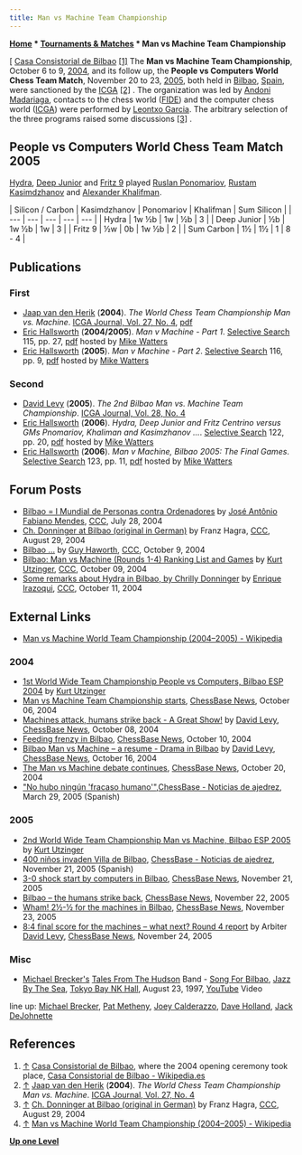 ```yaml
---
title: Man vs Machine Team Championship
---
```

**[Home](Home "Home") \* [Tournaments & Matches](Tournaments_and_Matches "Tournaments and Matches") \* Man vs Machine Team Championship**



[ [Casa Consistorial de Bilbao](https://en.wikipedia.org/wiki/Bilbao_City_Hall) <a id="cite-note-1" href="#cite-ref-1">[1]</a>
The **Man vs Machine Team Championship**, October 6 to 9, [2004](Timeline#2004 "Timeline"), and its follow up, the **People vs Computers World Chess Team Match**, November 20 to 23, [2005](Timeline#2005 "Timeline"), both held in [Bilbao](https://en.wikipedia.org/wiki/Bilbao), [Spain](https://en.wikipedia.org/wiki/Spain), were sanctioned by the [ICGA](ICGA "ICGA") <a id="cite-note-2" href="#cite-ref-2">[2]</a> . The organization was led by [Andoni Madariaga](https://plus.google.com/104455284198887587274/posts), contacts to the chess world ([FIDE](FIDE "FIDE")) and the computer chess world ([ICGA](ICGA "ICGA")) were performed by [Leontxo Garcia](https://en.wikipedia.org/wiki/Leontxo_Garc%C3%ADa). The arbitrary selection of the three programs raised some discussions <a id="cite-note-3" href="#cite-ref-3">[3]</a> . 




## People vs Computers World Chess Team Match 2005


[Hydra](Hydra "Hydra"), [Deep Junior](Junior "Junior") and [Fritz 9](Fritz "Fritz") played [Ruslan Ponomariov](https://en.wikipedia.org/wiki/Ruslan_Ponomariov), [Rustam Kasimdzhanov](https://en.wikipedia.org/wiki/Rustam_Kasimdzhanov) and [Alexander Khalifman](https://en.wikipedia.org/wiki/Alexander_Khalifman).





|  Silicon / Carbon
 |  Kasimdzhanov
 |  Ponomariov
 |  Khalifman
 |  Sum Silicon
 |
| --- | --- | --- | --- | --- |
|  Hydra
 |  1w ½b
 |  1w
 |  ½b
 |  3
 |
|  Deep Junior
 |  ½b
 |  1w ½b
 |  1w
 |  3
 |
|  Fritz 9
 |  ½w
 |  0b
 |  1w ½b
 |  2
 |
|  Sum Carbon
 |  1½
 |  1½
 |  1
 |  8 - 4
 |


## Publications


### First


* [Jaap van den Herik](Jaap_van_den_Herik "Jaap van den Herik") (**2004**). *The World Chess Team Championship Man vs. Machine*. [ICGA Journal, Vol. 27, No. 4](ICGA_Journal#27_4 "ICGA Journal"), [pdf](http://arno.uvt.nl/show.cgi?fid=106988)
* [Eric Hallsworth](Eric_Hallsworth "Eric Hallsworth") (**2004/2005**). *Man v Machine - Part 1*. [Selective Search](Selective_Search "Selective Search") 115, pp. 27, [pdf](http://www.chesscomputeruk.com/SS_115.pdf) hosted by [Mike Watters](Mike_Watters "Mike Watters")
* [Eric Hallsworth](Eric_Hallsworth "Eric Hallsworth") (**2005**). *Man v Machine - Part 2*. [Selective Search](Selective_Search "Selective Search") 116, pp. 9, [pdf](http://www.chesscomputeruk.com/SS_116.pdf) hosted by [Mike Watters](Mike_Watters "Mike Watters")


### Second


* [David Levy](David_Levy "David Levy") (**2005**). *The 2nd Bilbao Man vs. Machine Team Championship*. [ICGA Journal, Vol. 28, No. 4](ICGA_Journal#28_4 "ICGA Journal")
* [Eric Hallsworth](Eric_Hallsworth "Eric Hallsworth") (**2006**). *Hydra, Deep Junior and Fritz Centrino versus GMs Pnomariov, Khaliman and Kasimzhanov ...*. [Selective Search](Selective_Search "Selective Search") 122, pp. 20, [pdf](http://www.chesscomputeruk.com/SS_122.pdf) hosted by [Mike Watters](Mike_Watters "Mike Watters")
* [Eric Hallsworth](Eric_Hallsworth "Eric Hallsworth") (**2006**). *Man v Machine, Bilbao 2005: The Final Games*. [Selective Search](Selective_Search "Selective Search") 123, pp. 11, [pdf](http://www.chesscomputeruk.com/SS_123.pdf) hosted by [Mike Watters](Mike_Watters "Mike Watters")


## Forum Posts


* [Bilbao = I Mundial de Personas contra Ordenadores](https://www.stmintz.com/ccc/index.php?id=379472) by [José Antônio Fabiano Mendes](Jos%C3%A9_Ant%C3%B4nio_Fabiano_Mendes "José Antônio Fabiano Mendes"), [CCC](CCC "CCC"), July 28, 2004
* [Ch. Donninger at Bilbao (original in German)](https://www.stmintz.com/ccc/index.php?id=384988) by Franz Hagra, [CCC](CCC "CCC"), August 29, 2004
* [Bilbao ...](https://www.stmintz.com/ccc/index.php?id=390937) by [Guy Haworth](Guy_Haworth "Guy Haworth"), [CCC](CCC "CCC"), October 9, 2004
* [Bilbao: Man vs Machine (Rounds 1-4) Ranking List and Games](https://www.stmintz.com/ccc/index.php?id=390944) by [Kurt Utzinger](Kurt_Utzinger "Kurt Utzinger"), [CCC](CCC "CCC"), October 09, 2004
* [Some remarks about Hydra in Bilbao, by Chrilly Donninger](https://www.stmintz.com/ccc/index.php?id=391151) by [Enrique Irazoqui](Enrique_Irazoqui "Enrique Irazoqui"), [CCC](CCC "CCC"), October 11, 2004


## External Links


* [Man vs Machine World Team Championship (2004–2005) - Wikipedia](https://en.wikipedia.org/wiki/Human%E2%80%93computer_chess_matches#Man_vs_Machine_World_Team_Championship_.282004.E2.80.932005.29)


### 2004


* [1st World Wide Team Championship People vs Computers, Bilbao ESP 2004](http://www.utzingerk.com/bilbao.htm) by [Kurt Utzinger](Kurt_Utzinger "Kurt Utzinger")
* [Man vs Machine Team Championship starts](http://www.chessbase.com/newsdetail.asp?newsid=1942), [ChessBase News](ChessBase "ChessBase"), October 06, 2004
* [Machines attack, humans strike back - A Great Show!](http://www.chessbase.com/newsdetail.asp?newsid=1947) by [David Levy](David_Levy "David Levy"), [ChessBase News](ChessBase "ChessBase"), October 08, 2004
* [Feeding frenzy in Bilbao](http://www.chessbase.com/newsdetail.asp?newsid=1949), [ChessBase News](ChessBase "ChessBase"), October 10, 2004
* [Bilbao Man vs Machine – a resume - Drama in Bilbao](http://www.chessbase.com/newsdetail.asp?newsid=1956) by [David Levy](David_Levy "David Levy"), [ChessBase News](ChessBase "ChessBase"), October 16, 2004
* [The Man vs Machine debate continues](http://www.chessbase.com/newsdetail.asp?newsid=1967), [ChessBase News](ChessBase "ChessBase"), October 20, 2004
* ["No hubo ningún 'fracaso humano'"](http://es.chessbase.com/post/-no-hubo-ningn-fracaso-humano-),[ChessBase - Noticias de ajedrez](ChessBase "ChessBase"), March 29, 2005 (Spanish)


### 2005


* [2nd World Wide Team Championship Man vs Machine, Bilbao ESP 2005](http://www.utzingerk.com/bilbao2.htm) by [Kurt Utzinger](Kurt_Utzinger "Kurt Utzinger")
* [400 niños invaden Villa de Bilbao](http://es.chessbase.com/post/400-nios-invaden-villa-de-bilbao-/1), [ChessBase - Noticias de ajedrez](ChessBase "ChessBase"), November 21, 2005 (Spanish)
* [3-0 shock start by computers in Bilbao](http://www.chessbase.com/newsdetail.asp?newsid=2747), [ChessBase News](ChessBase "ChessBase"), November 21, 2005
* [Bilbao – the humans strike back](http://www.chessbase.com/newsdetail.asp?newsid=2749), [ChessBase News](ChessBase "ChessBase"), November 22, 2005
* [Wham! 2½-½ for the machines in Bilbao](http://www.chessbase.com/newsdetail.asp?newsid=2752), [ChessBase News](ChessBase "ChessBase"), November 23, 2005
* [8:4 final score for the machines – what next? Round 4 report](http://www.chessbase.com/newsdetail.asp?newsid=2758) by Arbiter [David Levy](David_Levy "David Levy"), [ChessBase News](ChessBase "ChessBase"), November 24, 2005


### Misc


* [Michael Brecker's](Category:Michael_Brecker "Category:Michael Brecker") [Tales From The Hudson](https://en.wikipedia.org/wiki/Tales_from_the_Hudson) Band - [Song For Bilbao](https://en.wikipedia.org/wiki/Pat_Metheny_discography#Other), [Jazz By The Sea](http://jazzdvds.co.uk/html/39.html), [Tokyo Bay NK Hall](https://en.wikipedia.org/wiki/Tokyo_Bay_NK_Hall), August 23, 1997, [YouTube](https://en.wikipedia.org/wiki/YouTube) Video


 line up: [Michael Brecker](Category:Michael_Brecker "Category:Michael Brecker"), [Pat Metheny](Category:Pat_Metheny "Category:Pat Metheny"), [Joey Calderazzo](https://en.wikipedia.org/wiki/Joey_Calderazzo), [Dave Holland](Category:Dave_Holland "Category:Dave Holland"), [Jack DeJohnette](Category:Jack_DeJohnette "Category:Jack DeJohnette")
 
## References


1. <a id="cite-ref-1" href="#cite-note-1">↑</a> [Casa Consistorial de Bilbao](https://en.wikipedia.org/wiki/Bilbao_City_Hall), where the 2004 opening ceremony took place, [Casa Consistorial de Bilbao - Wikipedia.es](http://es.wikipedia.org/wiki/Casa_Consistorial_de_Bilbao)
2. <a id="cite-ref-2" href="#cite-note-2">↑</a> [Jaap van den Herik](Jaap_van_den_Herik "Jaap van den Herik") (**2004**). *The World Chess Team Championship Man vs. Machine*. [ICGA Journal, Vol. 27, No. 4](ICGA_Journal#27_4 "ICGA Journal")
3. <a id="cite-ref-3" href="#cite-note-3">↑</a> [Ch. Donninger at Bilbao (original in German)](https://www.stmintz.com/ccc/index.php?id=384988) by Franz Hagra, [CCC](CCC "CCC"), August 29, 2004
4. <a id="cite-ref-4" href="#cite-note-4">↑</a> [Man vs Machine World Team Championship (2004–2005) - Wikipedia](https://en.wikipedia.org/wiki/Human%E2%80%93computer_chess_matches#Man_vs_Machine_World_Team_Championship_.282004.E2.80.932005.29)

**[Up one Level](Tournaments_and_Matches "Tournaments and Matches")**







 
